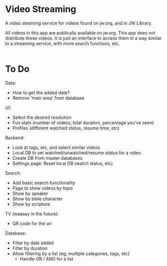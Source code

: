 # Video Streaming

A video steaming service for videos found on jw.org, and in JW Library.

All videos in this app are publically available on jw.org. This app does not distribute these videos. It is just an interface to access them in a way similar to a streaming service, with more search functions, etc.
</br></br>


# To Do

Data:
* How to get the added date?
* Remove 'main area' from database

UI:
* Select the desired resolution
* Fun stats (number of videos, total duration, percentage you've seen)
* Profiles (different watched status, resume time, etc)

Backend:
* Look at tags, etc, and select similar videos
* Local DB to set watched/unwatched/resume status for a video
* Create DB from master databases
* Settings page: Reset local DB (watch status, etc)

Search:
* Add basic search functionality
* Page to show videos by topic
* Show by speaker
* Show by bible character
* Show by scripture

TV (waaaay in the future):
* QR code for the url

Database:
* Filter by date added
* Filter by duration
* Allow filtering by a list (eg, multiple categories, tags, etc)
    * Handle OR / AND for a list

